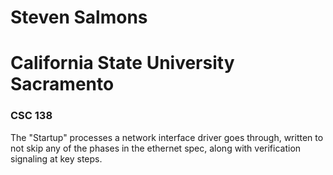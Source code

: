 # Steven Salmons
 # California State University Sacramento #
### CSC 138 ###

The "Startup" processes a network interface driver goes through, written to not skip any of the phases in the ethernet spec, along with verification signaling at key steps.

